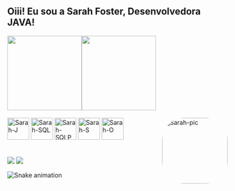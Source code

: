 ## Oiii! Eu sou a Sarah Foster, Desenvolvedora JAVA!
</div>
<img align="" height='170px' src="https://github-readme-stats.vercel.app/api?username=sarahfosteer&show_icons=true&theme=midnight-purple&include_all_commits=true&count_private=true"><img align="" height='170px' src="https://github-readme-stats.vercel.app/api/top-langs/?username=sarahfosteer&hide_title=true&layout=compact&langs_count=7&theme=midnight-purple">

<div style="display: inline_block"><br>
  <img align="center" alt="Sarah-J" height="50" width="50" src="https://cdn.jsdelivr.net/gh/devicons/devicon/icons/java/java-original-wordmark.svg">
  <img align="center" alt="Sarah-SQL" height="50" width="50" src="https://cdn.jsdelivr.net/gh/devicons/devicon/icons/mysql/mysql-original-wordmark.svg">
  <img align="center" alt="Sarah-SQLP" height="50" width="50" src="https://cdn.jsdelivr.net/gh/devicons/devicon/icons/postgresql/postgresql-original-wordmark.svg">
  <img align="center" alt="Sarah-S" height="50" width="50" src="https://cdn.jsdelivr.net/gh/devicons/devicon/icons/spring/spring-original-wordmark.svg">
  <img align="center" alt="Sarah-O" height="50" width="50" src="https://cdn.jsdelivr.net/gh/devicons/devicon/icons/oracle/oracle-original.svg">
  <img align="right" alt="Sarah-pic" height="150" style="border-radius:50px;" src="https://media.discordapp.net/attachments/830284116792311820/956971695531499570/download20220305131411.png?width=498&height=498"/>
</div>

#

<div> 
  <a href = "mailto:contatosarahfoster@gmail.com"><img src="https://img.shields.io/badge/-Gmail-%23333?style=for-the-badge&logo=gmail&logoColor=white" target="_blank"></a>
  <a href="www.linkedin.com/in/sarah-fosteer" target="_blank"><img src="https://img.shields.io/badge/-LinkedIn-%230077B5?style=for-the-badge&logo=linkedin&logoColor=white" target="_blank"></a> 
  
  ![Snake animation](https://github.com/sarahfosteer/sarahfosteer/blob/output/github-contribution-grid-snake.svg)
  
  </div>
